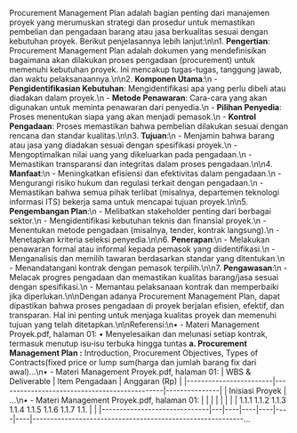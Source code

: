 Procurement Management Plan adalah bagian penting dari manajemen proyek yang merumuskan strategi dan prosedur untuk memastikan pembelian dan pengadaan barang atau jasa berkualitas sesuai dengan kebutuhan proyek. Berikut penjelasannya lebih lanjut:\n\n1. **Pengertian**: Procurement Management Plan adalah dokumen yang mendefinisikan bagaimana akan dilakukan proses pengadaan (procurement) untuk memenuhi kebutuhan proyek. Ini mencakup tugas-tugas, tanggung jawab, dan waktu pelaksanaannya.\n\n2. **Komponen Utama**:\n - **Pengidentifikasian Kebutuhan**: Mengidentifikasi apa yang perlu dibeli atau diadakan dalam proyek.\n - **Metode Penawaran**: Cara-cara yang akan digunakan untuk meminta penawaran dari penyedia.\n - **Pilihan Penyedia**: Proses menentukan siapa yang akan menjadi pemasok.\n - **Kontrol Pengadaan**: Proses memastikan bahwa pembelian dilakukan sesuai dengan rencana dan standar kualitas.\n\n3. **Tujuan**:\n - Menjamin bahwa barang atau jasa yang diadakan sesuai dengan spesifikasi proyek.\n - Mengoptimalkan nilai uang yang dikeluarkan pada pengadaan.\n - Memastikan transparansi dan integritas dalam proses pengadaan.\n\n4. **Manfaat**:\n - Meningkatkan efisiensi dan efektivitas dalam pengadaan.\n - Mengurangi risiko hukum dan regulasi terkait dengan pengadaan.\n - Memastikan bahwa semua pihak terlibat (misalnya, departemen teknologi informasi ITS) bekerja sama untuk mencapai tujuan proyek.\n\n5. **Pengembangan Plan**:\n - Melibatkan stakeholder penting dari berbagai sektor.\n - Mengidentifikasi kebutuhan teknis dan finansial proyek.\n - Menentukan metode pengadaan (misalnya, tender, kontrak langsung).\n - Menetapkan kriteria seleksi penyedia.\n\n6. **Penerapan**:\n - Melakukan penawaran formal atau informal kepada pemasok yang diidentifikasi.\n - Menganalisis dan memilih tawaran berdasarkan standar yang ditentukan.\n - Menandatangani kontrak dengan pemasok terpilih.\n\n7. **Pengawasan**:\n - Melacak progres pengadaan dan memastikan kualitas barang/jasa sesuai dengan spesifikasi.\n - Memantau pelaksanaan kontrak dan memperbaiki jika diperlukan.\n\nDengan adanya Procurement Management Plan, dapat dipastikan bahwa proses pengadaan di proyek berjalan efisien, efektif, dan transparan. Hal ini penting untuk menjaga kualitas proyek dan memenuhi tujuan yang telah ditetapkan.\n\nReferensi:\n• - Materi Management Proyek.pdf, halaman 01: • Menyelesaikan dan melunasi setiap kontrak, termasuk menutup isu‐isu terbuka hingga tuntas **a. Procurement Management Plan :** Introduction, Procurement Objectives, Types of Contracts(fixed price or lump sum(harga dan jumlah barang fix dari awal)...\n• - Materi Management Proyek.pdf, halaman 01: | WBS & Deliverable | ltem Pengadaan | Anggaran (Rp) | |------------------------|----------------------------------------------|---------------| | Inisiasi Proyek | ...\n• - Materi Management Proyek.pdf, halaman 01: | | | | | | | | 1.1.1 1.1.2 1.1.3 1.1.4 1.1.5 1.1.6 1.1.7 1.1. | | |------------------------------|---|----|----|----|----|----|-----------------------------------------------------------...